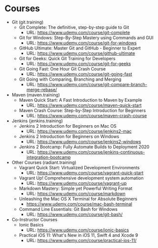 # Courses

* Git (git.training)
  * Git Complete: The definitive, step-by-step guide to Git
    * URL: https://www.udemy.com/course/git-complete
  * Git for Windows: Step-By-Step Mastery using Commands and GUI
    * URL: https://www.udemy.com/course/git-for-windows
  * GitHub Ultimate: Master Git and GitHub - Beginner to Expert
    * URL: https://www.udemy.com/course/github-ultimate
  * Git for Geeks: Quick Git Training for Developers
    * URL: https://www.udemy.com/course/git-for-geeks
  * Git Going Fast: One Hour Git Crash Course
    * URL: https://www.udemy.com/course/git-going-fast
  * Git Going with Comparing, Branching and Merging
    * URL: https://www.udemy.com/course/git-compare-branch-merge-rebase/
* Maven (maven.training)
  * Maven Quick Start: A Fast Introduction to Maven by Example
    * URL: https://www.udemy.com/course/maven-quick-start
  * Maven Crash Course: Step-by-Step Introduction for Beginners
    * URL: https://www.udemy.com/course/maven-crash-course
* Jenkins (jenkins.training)
  * Jenkins 2 Introduction for Beginners on Mac OS
    * URL: https://www.udemy.com/course/jenkins2-mac
  * Jenkins 2 Introduction for Beginners on Windows
    * URL: https://www.udemy.com/course/jenkins2-windows
  * Jenkins 2 Bootcamp: Fully Automate Builds to Deployment 2020
    * URL: https://www.udemy.com/course/jenkins-continuous-integration-bootcamp
* Other Courses (radiant.training)
  * Vagrant Quick Start: Virtualized Development Environments
    * URL: https://www.udemy.com/course/vagrant-quick-start
  * Vagrant Up! Comprehensive development system automation
    * URL: https://www.udemy.com/course/vagrant-up
  * Markdown Mastery: Simple yet Powerful Writing Format
    * URL: https://www.udemy.com/course/markdown
  * Unleashing the Mac OS X Terminal for Absolute Beginners
    * https://www.udemy.com/course/mac-bash-terminal
  * Command Line Essentials: Git Bash for Windows
    * URL: https://www.udemy.com/course/git-bash/
* Co-Instructor Courses
  * Ionic Basics
    * URL: https://www.udemy.com/course/ionic-basics
  * Practical iOS 11: What's New in iOS 11, Swift 4 and Xcode 9
    * URL: https://www.udemy.com/course/practical-ios-11/
